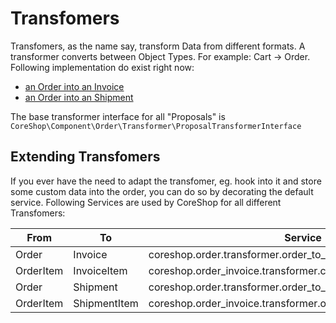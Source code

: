 # Transfomers

Transfomers, as the name say, transform Data from different formats. A transformer converts between Object Types. For example: Cart -> Order. Following implementation do exist right now:

 - [an Order into an Invoice](https://github.com/coreshop/CoreShop/blob/master/src/CoreShop/Bundle/OrderBundle/Transformer/OrderToInvoiceTransformer.php)
 - [an Order into an Shipment](https://github.com/coreshop/CoreShop/blob/master/src/CoreShop/Bundle/OrderBundle/Transformer/OrderToShipmentTransformer.php)


The base transformer interface for all "Proposals" is ```CoreShop\Component\Order\Transformer\ProposalTransformerInterface```

## Extending Transfomers

If you ever have the need to adapt the transfomer, eg. hook into it and store some custom data into the order, you can do so
by decorating the default service. Following Services are used by CoreShop for all different Transfomers:

| From                 | To                 |  Service                                                         |
|----------------------|--------------------|------------------------------------------------------------------|
| Order                | Invoice            | coreshop.order.transformer.order_to_invoice                      |
| OrderItem            | InvoiceItem        | coreshop.order_invoice.transformer.cart_item_to_order_item       |
| Order                | Shipment           | coreshop.order.transformer.order_to_invoice                      |
| OrderItem            | ShipmentItem       | coreshop.order_invoice.transformer.order_item_to_shipment_item   |
